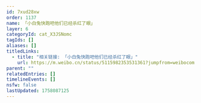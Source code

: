 ```yaml
---
id: 7xud28xw
order: 1137
name: 「小白兔快跑吧他们已经杀红了眼」
layer: 6
categoryId: cat_X3JSNomc
tagIds: []
aliases: []
titledLinks:
  - title: "相关链接: 「小白兔快跑吧他们已经杀红了眼」"
    url: https://m.weibo.cn/status/5115982353531361?jumpfrom=weibocom
parent: ""
relatedEntries: []
timelineEvents: []
nsfw: false
lastUpdated: 1758087125
---
```


